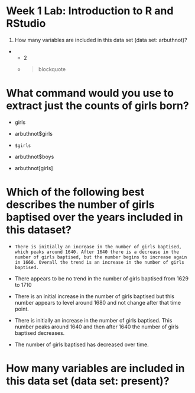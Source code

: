 # Week 1 Lab: Introduction to R and RStudio


1. How many variables are included in this data set (data set: arbuthnot)?
  - 
    - 2
    - > blockquote

# What command would you use to extract just the counts of girls born? 



  -  girls


  -  arbuthnot$girls


  -  `$girls`


  -  arbuthnot$boys


  -  arbuthnot[girls]
  
  # Which of the following best describes the number of girls baptised over the years included in this dataset? 
  
  -  `There is initially an increase in the number of girls baptised, which peaks around 1640. After 1640 there is a decrease in the number of girls baptised, but the number begins to increase again in 1660. Overall the trend is an increase in the number of girls baptised.`


  -  There appears to be no trend in the number of girls baptised from 1629 to 1710 


  -  There is an initial increase in the number of girls baptised but this number appears to level around 1680 and not change after that time point.


  -  There is initially an increase in the number of girls baptised. This number peaks around 1640 and then after 1640 the number of girls baptised decreases. 


  -  The number of girls baptised has decreased over time. 
  
  # How many variables are included in this data set (data set: present)?
  
